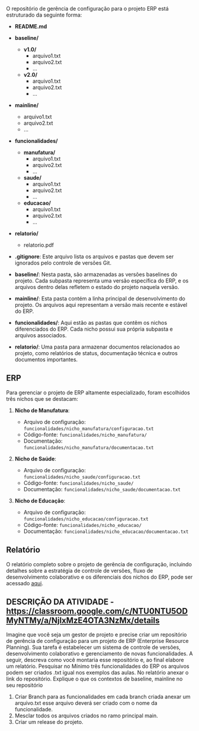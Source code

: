 O repositório de gerência de configuração para o projeto ERP está estruturado da seguinte forma:


- **README.md**
- **baseline/**
  - **v1.0/**
    - arquivo1.txt
    - arquivo2.txt
    - ...
  - **v2.0/**
    - arquivo1.txt
    - arquivo2.txt
    - ...
- **mainline/**
  - arquivo1.txt
  - arquivo2.txt
  - ...
- **funcionalidades/**
  - **manufatura/**
    - arquivo1.txt
    - arquivo2.txt
    - ...
  - **saude/**
    - arquivo1.txt
    - arquivo2.txt
    - ...
  - **educacao/**
    - arquivo1.txt
    - arquivo2.txt
    - ...
- **relatorio/**
  - relatorio.pdf

- **.gitignore**: Este arquivo lista os arquivos e pastas que devem ser ignorados pelo controle de versões Git.

- **baseline/**: Nesta pasta, são armazenadas as versões baselines do projeto. Cada subpasta representa uma versão específica do ERP, e os arquivos dentro delas refletem o estado do projeto naquela versão.

- **mainline/**: Esta pasta contém a linha principal de desenvolvimento do projeto. Os arquivos aqui representam a versão mais recente e estável do ERP.

- **funcionalidades/**: Aqui estão as pastas que contêm os nichos diferenciados do ERP. Cada nicho possui sua própria subpasta e arquivos associados.

- **relatorio/**: Uma pasta para armazenar documentos relacionados ao projeto, como relatórios de status, documentação técnica e outros documentos importantes.

## ERP

Para gerenciar o projeto de ERP altamente especializado, foram escolhidos três nichos que se destacam:

1. **Nicho de Manufatura**:
   - Arquivo de configuração: `funcionalidades/nicho_manufatura/configuracao.txt`
   - Código-fonte: `funcionalidades/nicho_manufatura/`
   - Documentação: `funcionalidades/nicho_manufatura/documentacao.txt`

2. **Nicho de Saúde**:
   - Arquivo de configuração: `funcionalidades/nicho_saude/configuracao.txt`
   - Código-fonte: `funcionalidades/nicho_saude/`
   - Documentação: `funcionalidades/nicho_saude/documentacao.txt`

3. **Nicho de Educação**:
   - Arquivo de configuração: `funcionalidades/nicho_educacao/configuracao.txt`
   - Código-fonte: `funcionalidades/nicho_educacao/`
   - Documentação: `funcionalidades/nicho_educacao/documentacao.txt`

## Relatório

O relatório completo sobre o projeto de gerência de configuração, incluindo detalhes sobre a estratégia de controle de versões, fluxo de desenvolvimento colaborativo e os diferenciais dos nichos do ERP, pode ser acessado [aqui](./relatorio/relatorio.pdf).


## DESCRIÇÃO DA ATIVIDADE - https://classroom.google.com/c/NTU0NTU5ODMyNTMy/a/NjIxMzE4OTA3NzMx/details

Imagine que você seja um gestor de projeto e precise criar um repositório de gerência de configuração para um projeto de ERP (Enterprise Resource Planning). Sua tarefa é estabelecer um sistema de controle de versões, desenvolvimento colaborativo e gerenciamento de novas funcionalidades. A seguir, descreva como você montaria esse repositório e, ao final elabore um relatório. Pesquisar no Mínimo três funcionalidades do ERP os arquivos podem ser criados .txt igual nos exemplos das aulas. No relatório anexar o link do repositório.
Explique o que os contextos de baseline, mainline no seu repositório

1. Criar Branch para as funcionalidades em cada branch criada anexar um arquivo.txt esse arquivo deverá ser criado com o nome da funcionalidade.
2. Mesclar todos os arquivos criados no ramo principal main.
3. Criar um release do projeto.
